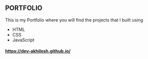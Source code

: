 ## PORTFOLIO
This is my Portfolio where you will find the projects that I built using 
  - HTML
  - CSS
  - JavaScript
#### https://dev-akhilesh.github.io/
